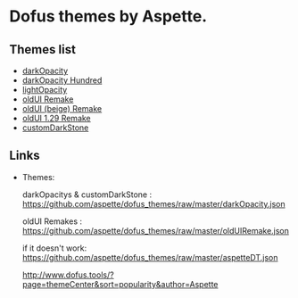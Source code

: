 # Dofus themes by Aspette.

## Themes list

- [darkOpacity](https://github.com/aspette/dofus_themes/blob/master/themes/darkOpacity/darkOpacity.jpg?raw=true)
- [darkOpacity Hundred](https://github.com/aspette/dofus_themes/blob/master/themes/darkOpacity%20Hundred/darkOpacityHundred.jpg?raw=true)
- [lightOpacity](https://github.com/aspette/dofus_themes/blob/master/themes/lightOpacity/lightOpacity.jpg?raw=true)
- [oldUI Remake](https://github.com/aspette/dofus_themes/blob/master/themes/oldUI%20Remake/oldUIPreview.jpg?raw=true)
- [oldUI (beige) Remake](https://raw.githubusercontent.com/aspette/dofus_themes/master/themes/oldUI%20beige%20Remake/oldUIPreview.jpg?raw=true)
- [oldUI 1.29 Remake](https://github.com/aspette/dofus_themes/blob/master/themes/oldUI%201.29%20Remake/oldUIPreview.jpg?raw=true)
- [customDarkStone](https://github.com/aspette/dofus_themes/blob/master/themes/customDarkStone/darkStonePreview.jpg?raw=true)

## Links

- Themes:
	
	darkOpacitys & customDarkStone : https://github.com/aspette/dofus_themes/raw/master/darkOpacity.json
	
	oldUI Remakes : https://github.com/aspette/dofus_themes/raw/master/oldUIRemake.json
  
  if it doesn't work: 
  https://github.com/aspette/dofus_themes/raw/master/aspetteDT.json
  
  http://www.dofus.tools/?page=themeCenter&sort=popularity&author=Aspette
